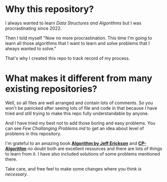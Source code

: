# Why this repository?
I always wanted to learn *Data Structures and Algorithms* but I was procrastinating since 2022.

Then I told myself "Now no more procrastination. This time I'm going to learn all those algorithms that I want to learn and solve 
problems that I always wanted to solve."

That's why I created this repo to track record of my process.

# What makes it different from many existing repositories?
Well, so all files are well arranged and contain lots of comments.
So you won't be panicked after seeing lots of file and code in that because I have tried and still trying to make this repo fully 
understandable by anyone.

And I have tried my best not to add those boring and easy problems. You can see *Few Challanging Problems.md* to get an idea about 
level of problems in this repository.

I'm grateful to an amazing book [**Algorithm by Jeff Erickson**](https://jeffe.cs.illinois.edu/teaching/algorithms/book) and [**CP-Algorithm**](cp-algorithms.com/index.html) no doubt both are excellent resources and there are lots of things to learn from it.
I have also included solutions of some problems mentioned there.

Take care, and free feel to make some changes where you think *is necessary*. 
